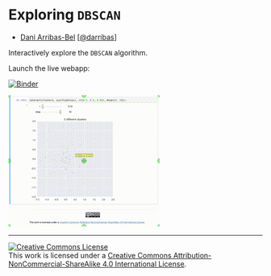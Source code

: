 # Exploring `DBSCAN`

* [Dani Arribas-Bel](http://daribas.org) [[@darribas](http://twitter.com/darribas)]

Interactively explore the `DBSCAN` algorithm. 

Launch the live webapp:

[![Binder](http://mybinder.org/badge.svg)](http://mybinder.org:/repo/darribas/int_dbscan) 

![gif](dbscan.gif)

---

<a rel="license" href="http://creativecommons.org/licenses/by-nc-sa/4.0/"><img
alt="Creative Commons License" style="border-width:0"
src="https://i.creativecommons.org/l/by-nc-sa/4.0/88x31.png" /></a><br />This
work is licensed under a <a rel="license"
href="http://creativecommons.org/licenses/by-nc-sa/4.0/">Creative Commons
Attribution-NonCommercial-ShareAlike 4.0 International License</a>.

